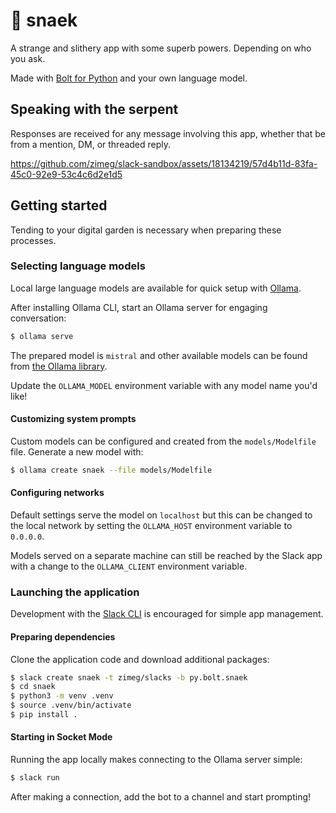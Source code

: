 # 🐍 snaek

A strange and slithery app with some superb powers. Depending on who you ask.

Made with [Bolt for Python][bolt] and your own language model.

## Speaking with the serpent

Responses are received for any message involving this app, whether that be from
a mention, DM, or threaded reply.

https://github.com/zimeg/slack-sandbox/assets/18134219/57d4b11d-83fa-45c0-92e9-53c4c6d2e1d5

## Getting started

Tending to your digital garden is necessary when preparing these processes.

### Selecting language models

Local large language models are available for quick setup with [Ollama][ollama].

After installing Ollama CLI, start an Ollama server for engaging conversation:

```sh
$ ollama serve
```

The prepared model is `mistral` and other available models can be found from
[the Ollama library][models].

Update the `OLLAMA_MODEL` environment variable with any model name you'd like!

#### Customizing system prompts

Custom models can be configured and created from the `models/Modelfile` file.
Generate a new model with:

```sh
$ ollama create snaek --file models/Modelfile
```

#### Configuring networks

Default settings serve the model on `localhost` but this can be changed to the
local network by setting the `OLLAMA_HOST` environment variable to `0.0.0.0`.

Models served on a separate machine can still be reached by the Slack app with
a change to the `OLLAMA_CLIENT` environment variable.

### Launching the application

Development with the [Slack CLI][cli] is encouraged for simple app management.

#### Preparing dependencies

Clone the application code and download additional packages:

```sh
$ slack create snaek -t zimeg/slacks -b py.bolt.snaek
$ cd snaek
$ python3 -m venv .venv
$ source .venv/bin/activate
$ pip install .
```

#### Starting in Socket Mode

Running the app locally makes connecting to the Ollama server simple:

```sh
$ slack run
```

After making a connection, add the bot to a channel and start prompting!

<!-- a collection of links -->
[bolt]: https://github.com/slackapi/bolt-python
[cli]: https://api.slack.com/automation/cli
[models]: https://ollama.com/library
[ollama]: https://ollama.com
